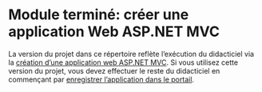 # <a name="completed-module-create-an-aspnet-mvc-web-app"></a>Module terminé: créer une application Web ASP.NET MVC

La version du projet dans ce répertoire reflète l’exécution du didacticiel via la [création d’une application web ASP.NET MVC](https://docs.microsoft.com/graph/training/aspnet-tutorial?tutorial-step=1). Si vous utilisez cette version du projet, vous devez effectuer le reste du didacticiel en commençant par [enregistrer l’application dans le portail](https://docs.microsoft.com/graph/training/aspnet-tutorial?tutorial-step=2).
